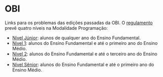 # OBI

Links para os problemas das edições passadas da OBI. O [regulamento](https://olimpiada.ic.unicamp.br/info/regulamento/) prevê quatro níveis na Modalidade
Programação:

- [Nível Júnior](jr.md): alunos de qualquer ano do Ensino Fundamental.
- [Nível 1](n1.md): alunos do Ensino Fundamental e até o primeiro ano do Ensino Médio.
- [Nível 2](n2.md): alunos do Ensino Fundamental e até o terceiro ano do Ensino Médio.
- [Nível Sênior](senior.md): alunos do Ensino Fundamental e até o primeiro ano do Ensino Médio.

